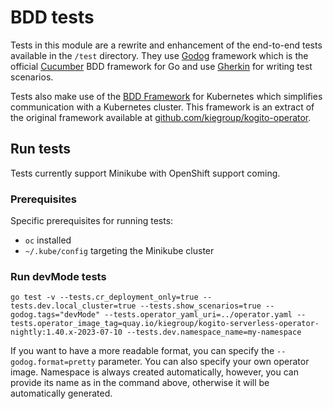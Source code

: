 # BDD tests

Tests in this module are a rewrite and enhancement of the end-to-end tests available in the `/test` directory.
They use [Godog](https://github.com/cucumber/godog) framework which is the official [Cucumber](https://cucumber.io/) BDD framework for Go and use [Gherkin](https://cucumber.io/docs/gherkin/) for writing test scenarios.

Tests also make use of the [BDD Framework](https://github.com/kiegroup/kogito-serverless-operator/tree/main/bddframework) for Kubernetes which simplifies communication with a Kubernetes cluster. This framework is an extract of the original framework available at [github.com/kiegroup/kogito-operator](https://github.com/kiegroup/kogito-operator/tree/main/test).

## Run tests

Tests currently support Minikube with OpenShift support coming.

### Prerequisites
Specific prerequisites for running tests:
* `oc` installed
* `~/.kube/config` targeting the Minikube cluster

### Run devMode tests
`go test -v --tests.cr_deployment_only=true --tests.dev.local_cluster=true --tests.show_scenarios=true --godog.tags="devMode" --tests.operator_yaml_uri=../operator.yaml --tests.operator_image_tag=quay.io/kiegroup/kogito-serverless-operator-nightly:1.40.x-2023-07-10 --tests.dev.namespace_name=my-namespace`

If you want to have a more readable format, you can specify the `--godog.format=pretty` parameter. You can also specify your own operator image. Namespace is always created automatically, however, you can provide its name as in the command above, otherwise it will be automatically generated.
